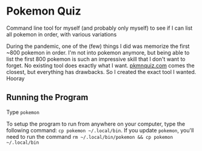# Pokemon Quiz

Command line tool for myself (and probably only myself) to see if I can list all pokemon in order, with various variations

During the pandemic, one of the (few) things I did was memorize the first ~800 pokemon in order. I'm not into pokemon anymore, but being able to list the first 800 pokemon is such an impressive skill that I don't want to forget. No existing tool does exactly what I want. [pkmnquiz.com](pkmnquiz.com) comes the closest, but everything has drawbacks. So I created the exact tool I wanted. Hooray

## Running the Program

Type `pokemon`

To setup the program to run from anywhere on your computer, type the following command: `cp pokemon ~/.local/bin`. If you update `pokemon`, you'll need to run the command `rm ~/.local/bin/pokemon && cp pokemon ~/.local/bin`
